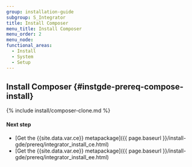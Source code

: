 ```yaml
---
group: installation-guide
subgroup: S_Integrator
title: Install Composer
menu_title: Install Composer
menu_order: 2
menu_node:
functional_areas:
  - Install
  - System
  - Setup
---
```


## Install Composer {#instgde-prereq-compose-install}

{% include install/composer-clone.md %}

#### Next step

*	[Get the {{site.data.var.ce}} metapackage]({{ page.baseurl }}/install-gde/prereq/integrator_install_ce.html)
*	[Get the {{site.data.var.ee}} metapackage]({{ page.baseurl }}/install-gde/prereq/integrator_install_ee.html)